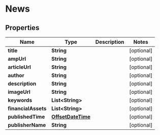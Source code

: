 # News

## Properties
Name | Type | Description | Notes
------------ | ------------- | ------------- | -------------
**title** | **String** |  |  [optional]
**ampUrl** | **String** |  |  [optional]
**articleUrl** | **String** |  |  [optional]
**author** | **String** |  |  [optional]
**description** | **String** |  |  [optional]
**imageUrl** | **String** |  |  [optional]
**keywords** | **List&lt;String&gt;** |  |  [optional]
**financialAssets** | **List&lt;String&gt;** |  |  [optional]
**publishedTime** | [**OffsetDateTime**](OffsetDateTime.md) |  |  [optional]
**publisherName** | **String** |  |  [optional]
